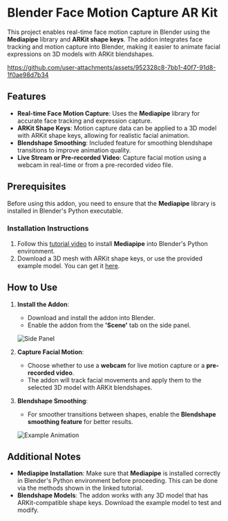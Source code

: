 # Blender Face Motion Capture AR Kit

This project enables real-time face motion capture in Blender using the **Mediapipe** library and **ARKit shape keys**. The addon integrates face tracking and motion capture into Blender, making it easier to animate facial expressions on 3D models with ARKit blendshapes.

https://github.com/user-attachments/assets/952328c8-7bb1-40f7-91d8-1f0ae98d7b34

## Features
- **Real-time Face Motion Capture**: Uses the **Mediapipe** library for accurate face tracking and expression capture.
- **ARKit Shape Keys**: Motion capture data can be applied to a 3D model with ARKit shape keys, allowing for realistic facial animation.
- **Blendshape Smoothing**: Included feature for smoothing blendshape transitions to improve animation quality.
- **Live Stream or Pre-recorded Video**: Capture facial motion using a webcam in real-time or from a pre-recorded video file.

## Prerequisites

Before using this addon, you need to ensure that the **Mediapipe** library is installed in Blender's Python executable. 

### Installation Instructions
1. Follow this [tutorial video](https://www.youtube.com/watch?v=k1gCIezKA8E) to install **Mediapipe** into Blender's Python environment.
2. Download a 3D mesh with ARKit shape keys, or use the provided example model. You can get it [here](https://github.com/user-attachments/assets/3998f09d-0c24-4bbf-9dcd-e7f22dff8724).

## How to Use

1. **Install the Addon**: 
   - Download and install the addon into Blender.
   - Enable the addon from the **'Scene'** tab on the side panel.
   
   ![Side Panel](https://github.com/user-attachments/assets/b26c4a61-abc6-49fa-a266-07f39ca0b938)
   
2. **Capture Facial Motion**:
   - Choose whether to use a **webcam** for live motion capture or a **pre-recorded video**.
   - The addon will track facial movements and apply them to the selected 3D model with ARKit blendshapes.
   
3. **Blendshape Smoothing**:
   - For smoother transitions between shapes, enable the **Blendshape smoothing feature** for better results.

   ![Example Animation](https://github.com/user-attachments/assets/46b6eaae-f53a-48bb-bc4f-42cc81737b25)

## Additional Notes

- **Mediapipe Installation**: Make sure that **Mediapipe** is installed correctly in Blender's Python environment before proceeding. This can be done via the methods shown in the linked tutorial.
- **Blendshape Models**: The addon works with any 3D model that has ARKit-compatible shape keys. Download the example model to test and modify.



